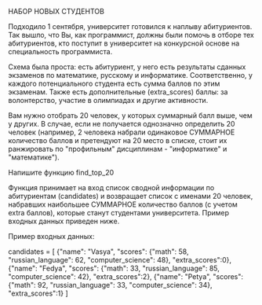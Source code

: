 
НАБОР НОВЫХ СТУДЕНТОВ

Подходило 1 сентября, университет готовился к наплыву абитуриентов. 
Так вышло, что Вы, как программист, должны были помочь в отборе тех абитуриентов, 
кто поступит в университет на конкурсной основе на специальность программиста. 

Схема была проста: есть абитуриент, у него есть результаты сданных экзаменов по математике, 
русскому и информатике. Соответственно, у каждого потенциального студента есть сумма баллов по этим экзаменам. 
Также есть дополнительные (extra_scores) баллы: за волонтерство, участие в олимпиадах и другие активности. 

Вам нужно отобрать 20 человек, у которых суммарный балл выше, чем у других. 
В случае, если не получается однозначно определить 20 человек 
(например, 2 человека набрали одинаковое СУММАРНОЕ количество баллов и претендуют на 20 место в списке, 
стоит их ранжировать по "профильным" дисциплинам - "информатике" и "математике").

Напишите функцию find_top_20

Функция принимает на вход список сводной информации по абитуриентам (candidates) и 
возвращает список с именами 20 человек, набравших наибольшее СУММАРНОЕ количество баллов 
(с учетом extra баллов), которые станут студентами университета. Пример входных данных приведен ниже.

Пример входных данных:

candidates = [
 {"name": "Vasya",  "scores": {"math": 58, "russian_language": 62, "computer_science": 48}, "extra_scores":0},
 {"name": "Fedya",  "scores": {"math": 33, "russian_language": 85, "computer_science": 42},  "extra_scores":2},
 {"name": "Petya",  "scores": {"math": 92, "russian_language": 33, "computer_science": 34},  "extra_scores":1}
]